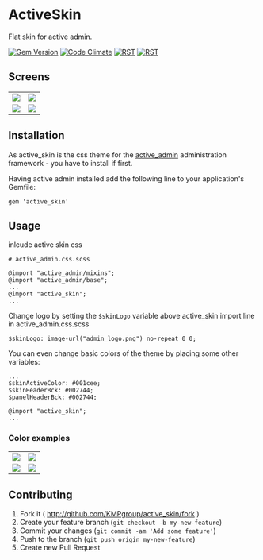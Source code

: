 # ActiveSkin

Flat skin for active admin.

[![Gem Version](https://badge.fury.io/rb/active_skin.svg)](http://badge.fury.io/rb/active_skin) [![Code Climate](https://codeclimate.com/github/KMPgroup/active_skin.png)](https://codeclimate.com/github/KMPgroup/active_skin) [![RST](http://rst-it.com/files/rstwithpassion.png)](http://rst-it.com) [![RST](http://rst-it.com/files/howwedoapps.png)](http://howwedoapps.com)

## Screens

<table>
  <tr>
    <td>
      <a href="./doc/active-skin-login.png"><img src="./doc/active-skin-login.png"></a>
    </td>
    <td>
      <a href="./doc/active-skin-menu.png"><img src="./doc/active-skin-menu.png"></a>
    </td>
  </tr>
  <tr>
    <td>
      <a href="./doc/active-skin-users.png"><img src="./doc/active-skin-users.png"></a>
    </td>
    <td>
      <a href="./doc/active-skin-edit.png"><img src="./doc/active-skin-edit.png"></a>
    </td>
  </tr>
</table>

## Installation

As active_skin is the css theme for the [active_admin](https://github.com/gregbell/active_admin) administration framework - you have to install if first.

Having active admin installed add the following line to your application's Gemfile:

    gem 'active_skin'

## Usage

inlcude active skin css

    # active_admin.css.scss

    @import "active_admin/mixins";
    @import "active_admin/base";
    ...
    @import "active_skin";
    ...

Change logo by setting the `$skinLogo` variable above active_skin import line in active_admin.css.scss

    $skinLogo: image-url("admin_logo.png") no-repeat 0 0;

You can even change basic colors of the theme by placing some other variables:
  
    ...
    $skinActiveColor: #001cee;
    $skinHeaderBck: #002744;
    $panelHeaderBck: #002744;

    @import "active_skin";
    ...

### Color examples

<table>
  <tr>
    <td>
      <a href="./doc/color1.png"><img src="./doc/color1.png"></a>
    </td>
    <td>
      <a href="./doc/color2.png"><img src="./doc/color2.png"></a>
    </td>
  </tr>
  <tr>
    <td>
      <a href="./doc/color3.png"><img src="./doc/color3.png"></a>
    </td>
    <td>
      <a href="./doc/color4.png"><img src="./doc/color4.png"></a>
    </td>
  </tr>
</table>

## Contributing

1. Fork it ( http://github.com/KMPgroup/active_skin/fork )
2. Create your feature branch (`git checkout -b my-new-feature`)
3. Commit your changes (`git commit -am 'Add some feature'`)
4. Push to the branch (`git push origin my-new-feature`)
5. Create new Pull Request
